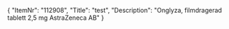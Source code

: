 {
  "ItemNr": "112908",
  "Title": "test",
  "Description": "Onglyza, filmdragerad tablett 2,5 mg AstraZeneca AB"
}